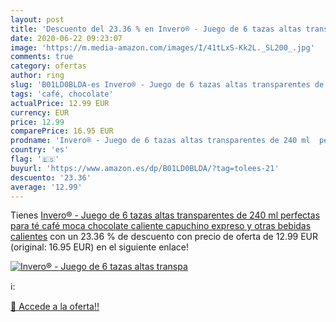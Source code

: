 ```yaml
---
layout: post
title: 'Descuento del 23.36 % en Invero® - Juego de 6 tazas altas transpa'
date: 2020-06-22 09:23:07
image: 'https://m.media-amazon.com/images/I/41tLxS-Kk2L._SL200_.jpg'
comments: true
category: ofertas
author: ring
slug: 'B01LD0BLDA-es Invero® - Juego de 6 tazas altas transparentes de 240 ml...'
tags: 'café, chocolate'
actualPrice: 12.99 EUR
currency: EUR
price: 12.99
comparePrice: 16.95 EUR
prodname: 'Invero® - Juego de 6 tazas altas transparentes de 240 ml  perfectas para té  café  moca  chocolate caliente  capuchino  expreso y otras bebidas calientes'
country: 'es'
flag: '🇪🇸'
buyurl: 'https://www.amazon.es/dp/B01LD0BLDA/?tag=tolees-21'
descuento: '23.36'
average: '12.99'
---
```


Tienes [Invero® - Juego de 6 tazas altas transparentes de 240 ml  perfectas para té  café  moca  chocolate caliente  capuchino  expreso y otras bebidas calientes](https://www.amazon.es/dp/B01LD0BLDA/?tag=tolees-21) con un 23.36 % de descuento con precio de oferta de 12.99 EUR (original: 16.95 EUR) en el siguiente enlace!

[![Invero® - Juego de 6 tazas altas transpa](https://m.media-amazon.com/images/I/41tLxS-Kk2L._SL200_.jpg)](https://www.amazon.es/dp/B01LD0BLDA/?tag=tolees-21)

ℹ️:


[🛒 Accede a la oferta!!](https://www.amazon.es/dp/B01LD0BLDA/?tag=tolees-21)
